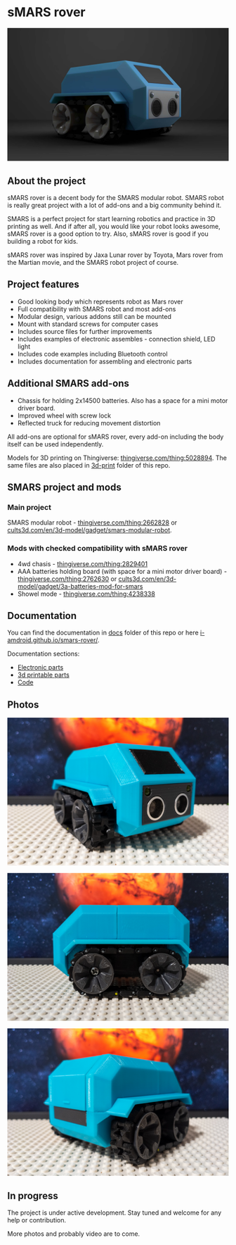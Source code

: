 sMARS rover
===========

![sMARS rover](./images/preview.jpg)

About the project
-----------------

sMARS rover is a decent body for the SMARS modular robot. SMARS robot is really great project with a lot of add-ons and a big community behind it.

SMARS is a perfect project for start learning robotics and practice in 3D printing as well. And if after all, you would like your robot looks awesome, sMARS rover is a good option to try. Also, sMARS rover is good if you building a robot for kids.

sMARS rover was inspired by Jaxa Lunar rover by Toyota, Mars rover from the Martian movie, and the SMARS robot project of course.

Project features
----------------

* Good looking body which represents robot as Mars rover
* Full compatibility with SMARS robot and most add-ons
* Modular design, various addons still can be mounted
* Mount with standard screws for computer cases
* Includes source files for further improvements
* Includes examples of electronic assembles - connection shield, LED light
* Includes code examples including Bluetooth control
* Includes documentation for assembling and electronic parts

Additional SMARS add-ons
------------------------

* Chassis for holding 2x14500 batteries. Also has a space for a mini motor driver board.
* Improved wheel with screw lock
* Reflected truck for reducing movement distortion

All add-ons are optional for sMARS rover, every add-on including the body itself can be used independently.

Models for 3D printing on Thingiverse: [thingiverse.com/thing:5028894](https://www.thingiverse.com/thing:5028894). The same files are also placed in [3d-print](/3d-print) folder of this repo.

SMARS project and mods
----------------------

### Main project

SMARS modular robot - [thingiverse.com/thing:2662828](https://www.thingiverse.com/thing:2662828) or [cults3d.com/en/3d-model/gadget/smars-modular-robot](https://cults3d.com/en/3d-model/gadget/smars-modular-robot).

### Mods with checked compatibility with sMARS rover

* 4wd chasis - [thingiverse.com/thing:2829401](https://www.thingiverse.com/thing:2829401)
* AAA batteries holding board (with space for a mini motor driver board) - [thingiverse.com/thing:2762630](https://www.thingiverse.com/thing:2762630) or [cults3d.com/en/3d-model/gadget/3a-batteries-mod-for-smars](https://cults3d.com/en/3d-model/gadget/3a-batteries-mod-for-smars)
* Showel mode - [thingiverse.com/thing:4238338](https://www.thingiverse.com/thing:4238338)

Documentation
-------------

You can find the documentation in [docs](/docs) folder of this repo or here [i-amdroid.github.io/smars-rover/](https://i-amdroid.github.io/smars-rover/).

Documentation sections:

* [Electronic parts](/docs/hardware.md)
* [3d printable parts](/docs/3d-print.md)
* [Code](/docs/software.md)

Photos
------

![Photo 01](./images/img-01.jpg)

![Photo 02](./images/img-02.jpg)

![Photo 03](./images/img-03.jpg)

In progress
-----------

The project is under active development. Stay tuned and welcome for any help or contribution.

More photos and probably video are to come.
